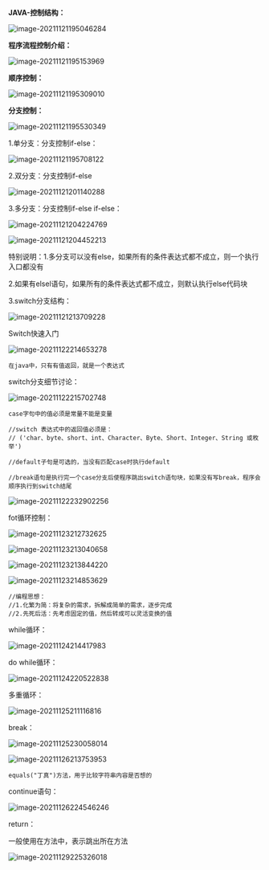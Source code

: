 **JAVA-控制结构：**

![image-20211121195046284](../Picture_saving_address/JAVA-第五章程序控制结构/image-20211121195046284.png)

**程序流程控制介绍：**

![image-20211121195153969](../Picture_saving_address/JAVA-第五章程序控制结构/image-20211121195153969.png)

**顺序控制：**

![image-20211121195309010](../Picture_saving_address/JAVA-第五章程序控制结构/image-20211121195309010.png)

**分支控制：**

![image-20211121195530349](../Picture_saving_address/JAVA-第五章程序控制结构/image-20211121195530349.png)

1.单分支：分支控制if-else：

![image-20211121195708122](../Picture_saving_address/JAVA-第五章程序控制结构/image-20211121195708122.png)

2.双分支：分支控制if-else

![image-20211121201140288](../Picture_saving_address/JAVA-第五章程序控制结构/image-20211121201140288.png)

3.多分支：分支控制if-else if-else：

![image-20211121204224769](../Picture_saving_address/JAVA-第五章程序控制结构/image-20211121204224769.png)

![image-20211121204452213](../Picture_saving_address/JAVA-第五章程序控制结构/image-20211121204452213.png)

特别说明：1.多分支可以没有else，如果所有的条件表达式都不成立，则一个执行入口都没有

​					2.如果有elsel语句，如果所有的条件表达式都不成立，则默认执行else代码块

3.switch分支结构：

![image-20211121213709228](../Picture_saving_address/JAVA-第五章程序控制结构/image-20211121213709228.png)

 Switch快速入门

![image-20211122214653278](../Picture_saving_address/JAVA-第五章程序控制结构/image-20211122214653278.png)

```
在java中，只有有值返回，就是一个表达式
```

switch分支细节讨论：

![image-20211122215702748](../Picture_saving_address/JAVA-第五章程序控制结构/image-20211122215702748.png)

```
case字句中的值必须是常量不能是变量
```

```
//switch 表达式中的返回值必须是：
// ('char、byte、short、int、Character、Byte、Short、Integer、String 或枚举')
```

```
//default子句是可选的，当没有匹配case时执行default
```

```
//break语句是执行完一个case分支后使程序跳出switch语句块，如果没有写break，程序会顺序执行到switch结尾
```

![image-20211122232902256](../Picture_saving_address/JAVA-第五章程序控制结构/image-20211122232902256.png)

fot循环控制：

![image-20211123212732625](../Picture_saving_address/JAVA-第五章程序控制结构/image-20211123212732625.png)

![image-20211123213040658](../Picture_saving_address/JAVA-第五章程序控制结构/image-20211123213040658.png)

![image-20211123213844220](../Picture_saving_address/JAVA-第五章程序控制结构/image-20211123213844220.png)

 ![image-20211123214853629](../Picture_saving_address/JAVA-第五章程序控制结构/image-20211123214853629.png)

```
//编程思想：
//1.化繁为简：将复杂的需求，拆解成简单的需求，逐步完成
//2.先死后活：先考虑固定的值，然后转成可以灵活变换的值
```

while循环：

![image-20211124214417983](../Picture_saving_address/JAVA-第五章程序控制结构/image-20211124214417983.png)

do while循环：

![image-20211124220522838](../Picture_saving_address/JAVA-第五章程序控制结构/image-20211124220522838.png)

多重循环：

![image-20211125211116816](../Picture_saving_address/JAVA-第五章程序控制结构/image-20211125211116816.png)

 

break：

![image-20211125230058014](../Picture_saving_address/JAVA-第五章程序控制结构/image-20211125230058014.png)

![image-20211126213753953](../Picture_saving_address/JAVA-第五章程序控制结构/image-20211126213753953.png)

```
equals("丁真")方法，用于比较字符串内容是否想的
```

continue语句：

![image-20211126224546246](../Picture_saving_address/JAVA-第五章程序控制结构/image-20211126224546246.png)

return：

一般使用在方法中，表示跳出所在方法

![image-20211129225326018](../Picture_saving_address/JAVA-第五章程序控制结构/image-20211129225326018.png)

